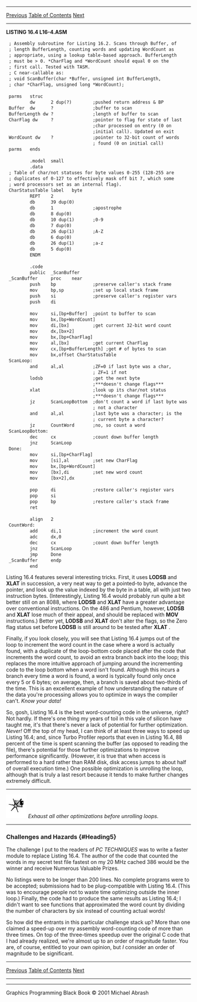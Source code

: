  ------------------------ --------------------------------- --------------------
  [Previous](16-02.html)   [Table of Contents](index.html)   [Next](16-04.html)
  ------------------------ --------------------------------- --------------------

**LISTING 16.4 L16-4.ASM**

     ; Assembly subroutine for Listing 16.2. Scans through Buffer, of
     ; length BufferLength, counting words and updating WordCount as
     ; appropriate, using a lookup table-based approach. BufferLength
     ; must be > 0. *CharFlag and *WordCount should equal 0 on the
     ; first call. Tested with TASM.
     ; C near-callable as:
     ; void ScanBuffer(char *Buffer, unsigned int BufferLength,
     ; char *CharFlag, unsigned long *WordCount);
     
     parms   struc
             dw      2 dup(?)        ;pushed return address & BP
     Buffer  dw      ?               ;buffer to scan
     BufferLength dw ?               ;length of buffer to scan
     CharFlag dw     ?               ;pointer to flag for state of last
                                     ;char processed on entry (0 on
                                     ;initial call). Updated on exit
     WordCount dw    ?               ;pointer to 32-bit count of words
                                     ; found (0 on initial call)
     parms   ends
     
             .model  small
             .data
     ; Table of char/not statuses for byte values 0-255 (128-255 are
     ; duplicates of 0-127 to effectively mask off bit 7, which some
     ; word processors set as an internal flag).
     CharStatusTable label   byte
             REPT    2
             db      39 dup(0)
             db      1               ;apostrophe
             db      8 dup(0)
             db      10 dup(1)       ;0-9
             db      7 dup(0)
             db      26 dup(1)       ;A-Z
             db      6 dup(0)
             db      26 dup(1)       ;a-z
             db      5 dup(0)
             ENDM
     
             .code
             public  _ScanBuffer
     _ScanBuffer     proc    near
             push    bp              ;preserve caller's stack frame
             mov     bp,sp           ;set up local stack frame
             push    si              ;preserve caller's register vars
             push    di
     
             mov     si,[bp+Buffer]  ;point to buffer to scan
             mov     bx,[bp+WordCount]
             mov     di,[bx]         ;get current 32-bit word count
             mov     dx,[bx+2]
             mov     bx,[bp+CharFlag]
             mov     al,[bx]         ;get current CharFlag
             mov     cx,[bp+BufferLength] ;get # of bytes to scan
             mov     bx,offset CharStatusTable
     ScanLoop:
             and     al,al           ;ZF=0 if last byte was a char,
                                     ; ZF=1 if not
             lodsb                   ;get the next byte
                                     ;***doesn't change flags***
             xlat                    ;look up its char/not status
                                     ;***doesn't change flags***
             jz      ScanLoopBottom  ;don't count a word if last byte was
                                     ; not a character
             and     al,al           ;last byte was a character; is the
                                     ; current byte a character?
             jz      CountWord       ;no, so count a word
     ScanLoopBottom:
             dec     cx              ;count down buffer length
             jnz     ScanLoop
     Done:
             mov     si,[bp+CharFlag]
             mov     [si],al         ;set new CharFlag
             mov     bx,[bp+WordCount]
             mov     [bx],di         ;set new word count
             mov     [bx+2],dx
     
             pop     di              ;restore caller's register vars
             pop     si
             pop     bp              ;restore caller's stack frame
             ret
     
             align   2
     CountWord:
             add     di,1            ;increment the word count
             adc     dx,0
             dec     cx              ;count down buffer length
             jnz     ScanLoop
             jmp     Done
     _ScanBuffer     endp
             end
     

Listing 16.4 features several interesting tricks. First, it uses
**LODSB** and **XLAT** in succession, a very neat way to get a
pointed-to byte, advance the pointer, and look up the value indexed by
the byte in a table, all with just two instruction bytes.
(Interestingly, Listing 16.4 would probably run quite a bit better still
on an 8088, where **LODSB** and **XLAT** have a greater advantage over
conventional instructions. On the 486 and Pentium, however, **LODSB**
and **XLAT** lose much of their appeal, and should be replaced with
**MOV** instructions.) Better yet, **LODSB** and **XLAT** don't alter
the flags, so the Zero flag status set before **LODSB** is still around
to be tested after **XLAT** .

Finally, if you look closely, you will see that Listing 16.4 jumps out
of the loop to increment the word count in the case where a word is
actually found, with a duplicate of the loop-bottom code placed after
the code that increments the word count, to avoid an extra branch back
into the loop; this replaces the more intuitive approach of jumping
around the incrementing code to the loop bottom when a word isn't found.
Although this incurs a branch every time a word is found, a word is
typically found only once every 5 or 6 bytes; on average, then, a branch
is saved about two-thirds of the time. This is an excellent example of
how understanding the nature of the data you're processing allows you to
optimize in ways the compiler can't. *Know your data!*

So, gosh, Listing 16.4 is the best word-counting code in the universe,
right? Not hardly. If there's one thing my years of toil in this vale of
silicon have taught me, it's that there's never a lack of potential for
further optimization. *Never!* Off the top of my head, I can think of at
least three ways to speed up Listing 16.4; and, since Turbo Profiler
reports that even in Listing 16.4, 88 percent of the time is spent
scanning the buffer (as opposed to reading the file), there's potential
for those further optimizations to improve performance significantly.
(However, it is true that when access is performed to a hard rather than
RAM disk, disk access jumps to about half of overall execution time.)
One possible optimization is unrolling the loop, although that is truly
a last resort because it tends to make further changes extremely
difficult.

  ------------------- -----------------------------------------------------------
  ![](images/i.jpg)   *Exhaust all other optimizations before unrolling loops.*
  ------------------- -----------------------------------------------------------

### Challenges and Hazards {#Heading5}

The challenge I put to the readers of *PC TECHNIQUES* was to write a
faster module to replace Listing 16.4. The author of the code that
counted the words in my secret test file fastest on my 20 MHz cached 386
would be the winner and receive Numerous Valuable Prizes.

No listings were to be longer than 200 lines. No complete programs were
to be accepted; submissions had to be plug-compatible with Listing 16.4.
(This was to encourage people not to waste time optimizing outside the
inner loop.) Finally, the code had to produce the same results as
Listing 16.4; I didn't want to see functions that approximated the word
count by dividing the number of characters by six instead of counting
actual words!

So how did the entrants in this particular challenge stack up? More than
one claimed a speed-up over my assembly word-counting code of more than
three times. On top of the three-times speedup over the original C code
that I had already realized, we're almost up to an order of magnitude
faster. You are, of course, entitled to your own opinion, but *I*
consider an order of magnitude to be significant.

  ------------------------ --------------------------------- --------------------
  [Previous](16-02.html)   [Table of Contents](index.html)   [Next](16-04.html)
  ------------------------ --------------------------------- --------------------

* * * * *

Graphics Programming Black Book © 2001 Michael Abrash
